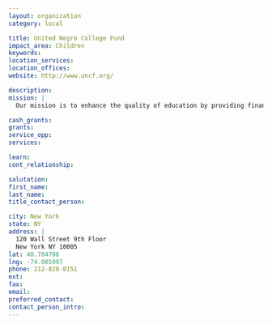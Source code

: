 ```yaml
---
layout: organization
category: local

title: United Negro College Fund
impact_area: Children
keywords: 
location_services: 
location_offices: 
website: http://www.uncf.org/

description: 
mission: |
  Our mission is to enhance the quality of education by providing financial assistance to deserving students, raising operating funds for member colleges and universities, and increasing access to technology for students and faculty at historically black colleges and universities. Since its inception in 1944, UNCF has grown to become the nation's oldest and most successful african american higher education assistance organization.

cash_grants: 
grants: 
service_opp: 
services: 

learn: 
cont_relationship: 

salutation: 
first_name: 
last_name: 
title_contact_person: 

city: New York
state: NY
address: |
  120 Wall Street 9th Floor   
  New York NY 10005
lat: 40.704708
lng: -74.005997
phone: 212-820-0151
ext: 
fax: 
email: 
preferred_contact: 
contact_person_intro: 
---
```


